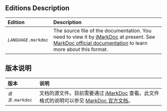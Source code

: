 
## Editions Description

| Edition                                | Description                                                                                                                                               |
|:---------------------------------------|:----------------------------------------------------------------------------------------------------------------------------------------------------------|
| <code><em>LANGUAGE</em>.markdoc</code> | The source file of the documentation. You need to view it by [jMarkDoc] at present. See [MarkDoc official documentation] to learn more about this format. |

## 版本说明

| 版本                               | 说明                                                                                      |
|:-----------------------------------|:------------------------------------------------------------------------------------------|
| <code><em>语言</em>.markdoc</code> | 文档的源文件。目前需要通过 [jMarkDoc] 查看。此文件格式的说明可以参见 [MarkDoc 官方文档]。 |

[jMarkDoc]:                       https://GitHub.com/LongTengDao/jMarkDoc/

[MarkDoc official documentation]: https://github.com/LongTengDao/MarkDoc/blob/master/English.md
[MarkDoc 官方文档]:               https://github.com/LongTengDao/MarkDoc/blob/master/简体中文.md
